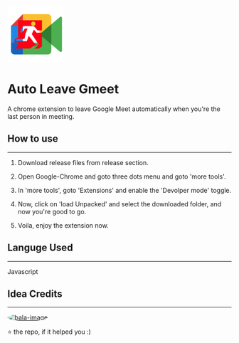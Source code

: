 <img alt="logo" src="logo.png">

# Auto Leave Gmeet

A chrome extension to leave Google Meet automatically when you're the last person in meeting.

## How to use

---

1. Download release files from release section.

2. Open Google-Chrome and goto three dots menu and goto 'more tools'.

3. In 'more tools', goto 'Extensions' and enable the 'Devolper mode' toggle.

4. Now, click on 'load Unpacked' and select the downloaded folder, and now you're good to go.

5. Voila, enjoy the extension now.

## Languge Used
---
Javascript

## Idea Credits

----

<p>
	<a href="https://github.com/Cyberkid2311">
		<img alt="bala-image" src="https://avatars.githubusercontent.com/u/46487087?v=4" style="border-radius: 50%; height: 50px">
	</a>
</p>

⭐ the repo, if it helped you :)
